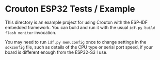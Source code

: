 #  Crouton ESP32 Tests / Example

This directory is an example project for using Crouton with the ESP-IDF embedded framework. You can build and run it with the usual `idf.py build flash monitor` invocation.

You may need to run `idf.py menuconfig` once to change settings in the `sdkconfig` file, such as details of the CPU type or serial port speed, if your board is different enough from the ESP32-S3 I use.
